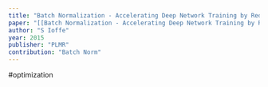```yaml
---
title: "Batch Normalization - Accelerating Deep Network Training by Reducing Internal Covariate Shift"
paper: "[[Batch Normalization - Accelerating Deep Network Training by Reducing Internal Covariate Shift.pdf]]"
author: "S Ioffe"
year: 2015
publisher: "PLMR"
contribution: "Batch Norm"
---
```

#optimization 